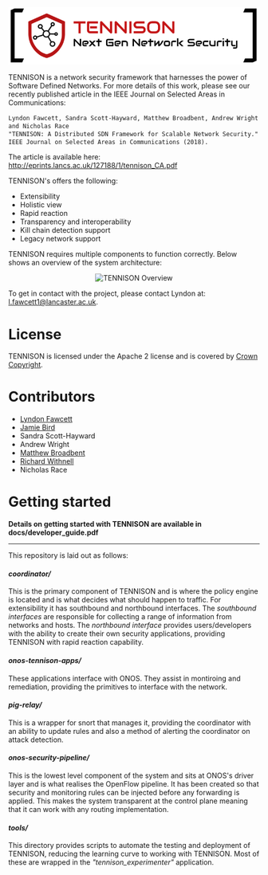 

<p align="center">
  <img src="https://github.com/SDN-Security/TENNISON/blob/master/imgs/tennison_logo.png?raw=true" alt="TENNISON logo" />
</p>

TENNISON is a network security framework that harnesses the power of Software Defined Networks. For more details of this work, please see our recently published article in the IEEE Journal on Selected Areas in Communications:

```
Lyndon Fawcett, Sandra Scott-Hayward, Matthew Broadbent, Andrew Wright and Nicholas Race
"TENNISON: A Distributed SDN Framework for Scalable Network Security."
IEEE Journal on Selected Areas in Communications (2018).
```
The article is available here: http://eprints.lancs.ac.uk/127188/1/tennison_CA.pdf

TENNISON's offers the following:
* Extensibility
* Holistic view
* Rapid reaction
* Transparency and interoperability
* Kill chain detection support
* Legacy network support

TENNISON requires multiple components to function correctly. Below shows an overview of the system architecture:

<p align="center">
  <img src="https://github.com/SDN-Security/TENNISON/blob/master/imgs/tennison_overview.png?raw=true" alt="TENNISON Overview" />
</p>

To get in contact with the project, please contact Lyndon at: l.fawcett1@lancaster.ac.uk.

# License
TENNISON is licensed under the Apache 2 license and is covered by [Crown Copyright](https://www.nationalarchives.gov.uk/information-management/re-using-public-sector-information/copyright-and-re-use/crown-copyright/).

# Contributors
* [Lyndon Fawcett](@https://github.com/lyndon160)
* [Jamie Bird](https://github.com/biirdy)
* Sandra Scott-Hayward
* Andrew Wright
* [Matthew Broadbent](https://github.com/broadbent)
* [Richard Withnell](https://github.com/RichardWithnell)
* Nicholas Race

# Getting started
**Details on getting started with TENNISON are available in docs/developer_guide.pdf**

---------------
This repository is laid out as follows:

#### _coordinator/_
This is the primary component of TENNISON and is where the policy engine is
located and is what decides what should happen to traffic. For extensibility it
has southbound and northbound interfaces.
The *southbound interfaces* are responsible for collecting a range of information
from networks and hosts. The *northbound interface* provides users/developers
with the ability to create their own security applications, providing TENNISON
with rapid reaction capability.


#### _onos-tennison-apps/_
These applications interface with ONOS. They assist in montiroing and
remediation, providing the primitives to interface with the network.

#### _pig-relay/_
This is a wrapper for snort that manages it, providing the coordinator with an 
ability to update rules and also a method of alerting the coordinator on attack
detection.


#### _onos-security-pipeline/_
This is the lowest level component of the system and sits at ONOS's driver layer
and is what realises the OpenFlow pipeline.
It has been created so that security and monitoring rules can be injected before
any forwarding is applied. This makes the system transparent at the control
plane meaning that it can work with any routing implementation. 

#### _tools/_
This directory provides scripts to automate the testing and deployment of
TENNISON, reducing the learning curve to working with TENNISON. Most of these
are wrapped in the *"tennison_experimenter"*
application.
